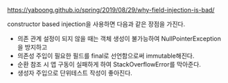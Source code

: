 https://yaboong.github.io/spring/2019/08/29/why-field-injection-is-bad/

constructor based injection을 사용하면 다음과 같은 장점을 가진다.

- 의존 관계 설정이 되지 않을 때는 객체 생성이 불가능하여 NullPointerException을 방지하고
- 의존성 주입이 필요한 필드를 final로 선언함으로써 immutable해진다.
- 순환 참조 시 앱 구동이 실패하게 하여 StackOverflowError를 막아준다.
- 생성자 주입으로 단위테스트 작성이 좋아진다.
